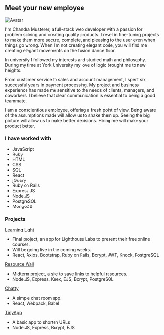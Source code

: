 ## Meet your new employee

![Avatar](https://avatars2.githubusercontent.com/u/23459400?s=400&u=f087a447964e53ef59728861e3de4415104a3007&v=4)

I'm Chandra Musterer, a full-stack web developer with a passion for problem solving and creating quality products. I revel in fine-tuning projects to make them more secure, complete, and pleasing to the user even when things go wrong. When I'm not creating elegant code, you will find me creating elegant movements on the fusion dance floor.

In university I followed my interests and studied math and philosophy. During my time at York University my love of logic brought me to new heights. 

From customer service to sales and account management, I spent six successful years in payment processing. My project and business experience has made me sensitive to the needs of clients, managers, and coworkers. I believe that clear communication is essential to being a good teammate.

I am a conscientious employee, offering a fresh point of view. 
Being aware of the assumptions made will allow us to shake them up. 
Seeing the big picture will allow us to make better decisions. 
Hiring me will make your product better.

### I have worked with

- JavaScript
- Ruby
- HTML
- CSS
- SQL
- React
- jQuery
- Ruby on Rails
- Express JS
- Node.JS
- PostgreSQL
- MongoDB

### Projects

[Learning Light](https://github.com/krsnachandra/learning-light)
- Final project, an app for Lighthouse Labs to present their free online courses.
- Will be going live in the coming weeks.
- React, Axios, Bootstrap, Ruby on Rails, Bcrypt, JWT, Knock, PostgreSQL

[Resource Wall](https://github.com/krsnachandra/resourcewall)
- Midterm project, a site to save links to helpful resources. 
- Node.JS, Express, Knex, EJS, Bcrypt, PostgreSQL

[Chatty](https://github.com/krsnachandra/chatty)
- A simple chat room app.
- React, Webpack, Babel

[TinyApp](https://github.com/krsnachandra/tinyapp)
- A basic app to shorten URLs
- Node.JS, Express, Bcrypt, EJS
